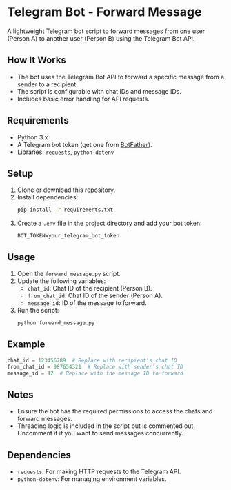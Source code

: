# Telegram Bot - Forward Message

A lightweight Telegram bot script to forward messages from one user (Person A) to another user (Person B) using the Telegram Bot API.

## How It Works
- The bot uses the Telegram Bot API to forward a specific message from a sender to a recipient.
- The script is configurable with chat IDs and message IDs.
- Includes basic error handling for API requests.

## Requirements
- Python 3.x
- A Telegram bot token (get one from [BotFather](https://core.telegram.org/bots#botfather)).
- Libraries: `requests`, `python-dotenv`

## Setup
1. Clone or download this repository.
2. Install dependencies:
   ```bash
   pip install -r requirements.txt
   ```
3. Create a `.env` file in the project directory and add your bot token:
   ```
   BOT_TOKEN=your_telegram_bot_token
   ```

## Usage
1. Open the `forward_message.py` script.
2. Update the following variables:
   - `chat_id`: Chat ID of the recipient (Person B).
   - `from_chat_id`: Chat ID of the sender (Person A).
   - `message_id`: ID of the message to forward.
3. Run the script:
   ```bash
   python forward_message.py
   ```

## Example
```python
chat_id = 123456789  # Replace with recipient's chat ID
from_chat_id = 987654321  # Replace with sender's chat ID
message_id = 42  # Replace with the message ID to forward
```

## Notes
- Ensure the bot has the required permissions to access the chats and forward messages.
- Threading logic is included in the script but is commented out. Uncomment it if you want to send messages concurrently.

## Dependencies
- `requests`: For making HTTP requests to the Telegram API.
- `python-dotenv`: For managing environment variables.

